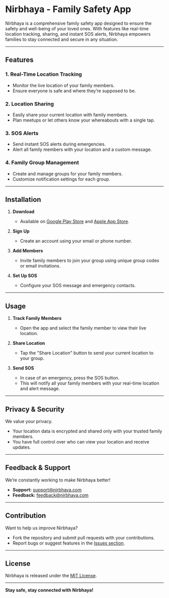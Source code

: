# Nirbhaya - Family Safety App

Nirbhaya is a comprehensive family safety app designed to ensure the safety and well-being of your loved ones. With features like real-time location tracking, sharing, and instant SOS alerts, Nirbhaya empowers families to stay connected and secure in any situation.  

---

## Features  

### 1. **Real-Time Location Tracking**  
- Monitor the live location of your family members.  
- Ensure everyone is safe and where they’re supposed to be.  

### 2. **Location Sharing**  
- Easily share your current location with family members.  
- Plan meetups or let others know your whereabouts with a single tap.  

### 3. **SOS Alerts**  
- Send instant SOS alerts during emergencies.  
- Alert all family members with your location and a custom message.  

### 4. **Family Group Management**  
- Create and manage groups for your family members.  
- Customize notification settings for each group.  

---

## Installation  

1. **Download**  
   - Available on [Google Play Store](#) and [Apple App Store](#).  

2. **Sign Up**  
   - Create an account using your email or phone number.  

3. **Add Members**  
   - Invite family members to join your group using unique group codes or email invitations.  

4. **Set Up SOS**  
   - Configure your SOS message and emergency contacts.  

---

## Usage  

1. **Track Family Members**  
   - Open the app and select the family member to view their live location.  

2. **Share Location**  
   - Tap the "Share Location" button to send your current location to your group.  

3. **Send SOS**  
   - In case of an emergency, press the SOS button.  
   - This will notify all your family members with your real-time location and alert message.  

---

## Privacy & Security  

We value your privacy.  
- Your location data is encrypted and shared only with your trusted family members.  
- You have full control over who can view your location and receive updates.  

---

## Feedback & Support  

We’re constantly working to make Nirbhaya better!  
- **Support:** [support@nirbhaya.com](mailto:support@nirbhaya.com)  
- **Feedback:** [feedback@nirbhaya.com](mailto:feedback@nirbhaya.com)  

---

## Contribution  

Want to help us improve Nirbhaya?  
- Fork the repository and submit pull requests with your contributions.  
- Report bugs or suggest features in the [Issues section](#).  

---

## License  

Nirbhaya is released under the [MIT License](LICENSE).  

---

**Stay safe, stay connected with Nirbhaya!**
